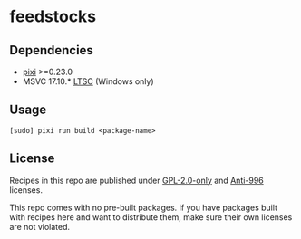 # feedstocks
## Dependencies
- [pixi][1] >=0.23.0
- MSVC 17.10.* [LTSC][2] (Windows only)
## Usage
```
[sudo] pixi run build <package-name>
```
## License
Recipes in this repo are published under [GPL-2.0-only][3] and [Anti-996][4]
licenses.

This repo comes with no pre-built packages. If you have packages built with
recipes here and want to distribute them, make sure their own licenses are not
violated.

[1]: https://pixi.sh/
[2]: https://learn.microsoft.com/en-us/visualstudio/releases/2022/release-history#evergreen-bootstrappers
[3]: LICENSE#L1-L339
[4]: LICENSE#L343-L388
